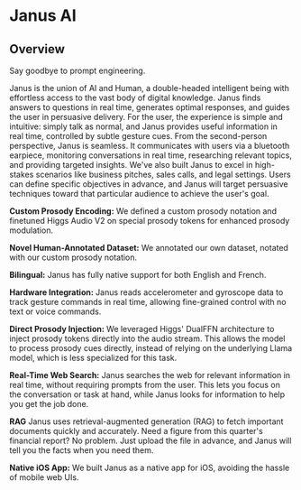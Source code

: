 # Janus AI

## Overview

Say goodbye to prompt engineering.

Janus is the union of AI and Human, a double-headed intelligent being with effortless access to the vast body of digital knowledge. Janus finds answers to questions in real time, generates optimal responses, and guides the user in persuasive delivery. For the user, the experience is simple and intuitive: simply talk as normal, and Janus provides useful information in real time, controlled by subtle gesture cues. From the second-person perspective, Janus is seamless. It communicates with users via a bluetooth earpiece, monitoring conversations in real time, researching relevant topics, and providing targeted insights. We've also built Janus to excel in high-stakes scenarios like business pitches, sales calls, and legal settings. Users can define specific objectives in advance, and Janus will target persuasive techniques toward that particular audience to achieve the user's goal. 

**Custom Prosody Encoding:** We defined a custom prosody notation and finetuned Higgs Audio V2 on special prosody tokens for enhanced prosody modulation.  

**Novel Human-Annotated Dataset:** We annotated our own dataset, notated with our custom prosody notation. 

**Bilingual:** Janus has fully native support for both English and French. 

**Hardware Integration:** Janus reads accelerometer and gyroscope data to track gesture commands in real time, allowing fine-grained control with no text or voice commands. 

**Direct Prosody Injection:** We leveraged Higgs' DualFFN architecture to inject prosody tokens directly into the audio stream. This allows the model to process prosody cues directly, instead of relying on the underlying Llama model, which is less specialized for this task. 

**Real-Time Web Search:** Janus searches the web for relevant information in real time, without requiring prompts from the user. This lets you focus on the conversation or task at hand, while Janus looks for information to help you get the job done. 

**RAG** Janus uses retrieval-augmented generation (RAG) to fetch important documents quickly and accurately. Need a figure from this quarter's financial report? No problem. Just upload the file in advance, and Janus will tell you the facts when you need them. 

**Native iOS App:** We built Janus as a native app for iOS, avoiding the hassle of mobile web UIs. 
